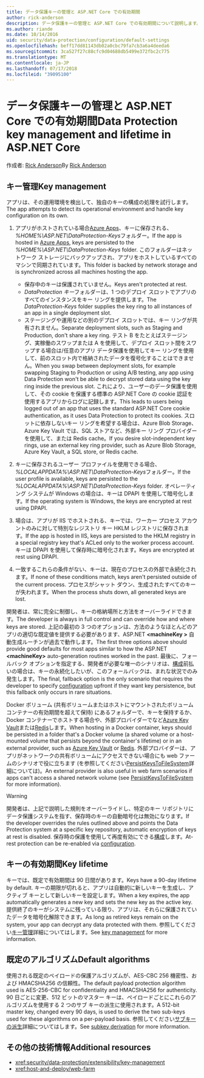 ```yaml
---
title: データ保護キーの管理と ASP.NET Core での有効期間
author: rick-anderson
description: データ保護キーの管理と ASP.NET Core での有効期間について説明します。
ms.author: riande
ms.date: 10/14/2016
uid: security/data-protection/configuration/default-settings
ms.openlocfilehash: beff17dd81143db02a0cbc79fa7cb3a6a4deeda6
ms.sourcegitcommit: 3ca527f27c88cfc9d04688db5499e372fbc2c775
ms.translationtype: MT
ms.contentlocale: ja-JP
ms.lasthandoff: 07/17/2018
ms.locfileid: "39095100"
---
```

# <a name="data-protection-key-management-and-lifetime-in-aspnet-core"></a><span data-ttu-id="70d16-103">データ保護キーの管理と ASP.NET Core での有効期間</span><span class="sxs-lookup"><span data-stu-id="70d16-103">Data Protection key management and lifetime in ASP.NET Core</span></span>

<span data-ttu-id="70d16-104">作成者: [Rick Anderson](https://twitter.com/RickAndMSFT)</span><span class="sxs-lookup"><span data-stu-id="70d16-104">By [Rick Anderson](https://twitter.com/RickAndMSFT)</span></span>

## <a name="key-management"></a><span data-ttu-id="70d16-105">キー管理</span><span class="sxs-lookup"><span data-stu-id="70d16-105">Key management</span></span>

<span data-ttu-id="70d16-106">アプリは、その運用環境を検出して、独自のキーの構成の処理を試行します。</span><span class="sxs-lookup"><span data-stu-id="70d16-106">The app attempts to detect its operational environment and handle key configuration on its own.</span></span>

1. <span data-ttu-id="70d16-107">アプリがホストされている場合[Azure Apps](https://azure.microsoft.com/services/app-service/)、キーに保存される、 *%HOME%\ASP.NET\DataProtection-Keys*フォルダー。</span><span class="sxs-lookup"><span data-stu-id="70d16-107">If the app is hosted in [Azure Apps](https://azure.microsoft.com/services/app-service/), keys are persisted to the *%HOME%\ASP.NET\DataProtection-Keys* folder.</span></span> <span data-ttu-id="70d16-108">このフォルダーはネットワーク ストレージにバックアップされ、アプリをホストしているすべてのマシンで同期されています。</span><span class="sxs-lookup"><span data-stu-id="70d16-108">This folder is backed by network storage and is synchronized across all machines hosting the app.</span></span>
   * <span data-ttu-id="70d16-109">保存中のキーは保護されていません。</span><span class="sxs-lookup"><span data-stu-id="70d16-109">Keys aren't protected at rest.</span></span>
   * <span data-ttu-id="70d16-110">*DataProtection キー*フォルダーは、1 つのデプロイ スロットでアプリのすべてのインスタンスをキー リングを提供します。</span><span class="sxs-lookup"><span data-stu-id="70d16-110">The *DataProtection-Keys* folder supplies the key ring to all instances of an app in a single deployment slot.</span></span>
   * <span data-ttu-id="70d16-111">ステージングや運用などの別のデプロイ スロットでは、キー リングが共有されません。</span><span class="sxs-lookup"><span data-stu-id="70d16-111">Separate deployment slots, such as Staging and Production, don't share a key ring.</span></span> <span data-ttu-id="70d16-112">テスト B をたとえばステージング、実稼働のスワップまたは A を使用して、デプロイ スロット間をスワップする場合は/任意のアプリ データ保護を使用してキー リングを使用して、前のスロット内で格納されたデータを復号化することはできません。</span><span class="sxs-lookup"><span data-stu-id="70d16-112">When you swap between deployment slots, for example swapping Staging to Production or using A/B testing, any app using Data Protection won't be able to decrypt stored data using the key ring inside the previous slot.</span></span> <span data-ttu-id="70d16-113">これにより、ユーザーのデータ保護を使用して、その cookie を保護する標準の ASP.NET Core の cookie 認証を使用するアプリからログに記録します。</span><span class="sxs-lookup"><span data-stu-id="70d16-113">This leads to users being logged out of an app that uses the standard ASP.NET Core cookie authentication, as it uses Data Protection to protect its cookies.</span></span> <span data-ttu-id="70d16-114">スロットに依存しないキー リングを希望する場合は、Azure Blob Storage、Azure Key Vault では、SQL ストアなど、外部キー リング プロバイダーを使用して、または Redis cache。</span><span class="sxs-lookup"><span data-stu-id="70d16-114">If you desire slot-independent key rings, use an external key ring provider, such as Azure Blob Storage, Azure Key Vault, a SQL store, or Redis cache.</span></span>

1. <span data-ttu-id="70d16-115">キーに保存されるユーザー プロファイルを使用できる場合、 *%LOCALAPPDATA%\ASP.NET\DataProtection-Keys*フォルダー。</span><span class="sxs-lookup"><span data-stu-id="70d16-115">If the user profile is available, keys are persisted to the *%LOCALAPPDATA%\ASP.NET\DataProtection-Keys* folder.</span></span> <span data-ttu-id="70d16-116">オペレーティング システムが Windows の場合は、キーは DPAPI を使用して暗号化します。</span><span class="sxs-lookup"><span data-stu-id="70d16-116">If the operating system is Windows, the keys are encrypted at rest using DPAPI.</span></span>

1. <span data-ttu-id="70d16-117">場合は、アプリが IIS でホストされる、キーでは、ワーカー プロセス アカウントのみに対して特別なレジストリ キー HKLM レジストリに保存されます。</span><span class="sxs-lookup"><span data-stu-id="70d16-117">If the app is hosted in IIS, keys are persisted to the HKLM registry in a special registry key that's ACLed only to the worker process account.</span></span> <span data-ttu-id="70d16-118">キーは DPAPI を使用して保存時に暗号化されます。</span><span class="sxs-lookup"><span data-stu-id="70d16-118">Keys are encrypted at rest using DPAPI.</span></span>

1. <span data-ttu-id="70d16-119">一致するこれらの条件がない、キーは、現在のプロセスの外部で永続化されます。</span><span class="sxs-lookup"><span data-stu-id="70d16-119">If none of these conditions match, keys aren't persisted outside of the current process.</span></span> <span data-ttu-id="70d16-120">プロセスがシャット ダウン、生成されたすべてのキーが失われます。</span><span class="sxs-lookup"><span data-stu-id="70d16-120">When the process shuts down, all generated keys are lost.</span></span>

<span data-ttu-id="70d16-121">開発者は、常に完全に制御し、キーの格納場所と方法をオーバーライドできます。</span><span class="sxs-lookup"><span data-stu-id="70d16-121">The developer is always in full control and can override how and where keys are stored.</span></span> <span data-ttu-id="70d16-122">上記の最初の 3 つのオプションは、方法のようなほとんどのアプリの適切な既定値を提供する必要があります、ASP.NET  **\<machineKey >** 自動生成ルーチンが過去で動作します。</span><span class="sxs-lookup"><span data-stu-id="70d16-122">The first three options above should provide good defaults for most apps similar to how the ASP.NET **\<machineKey>** auto-generation routines worked in the past.</span></span> <span data-ttu-id="70d16-123">最後に、フォールバック オプションを指定する、開発者が必要な唯一のシナリオは、[構成](xref:security/data-protection/configuration/overview)前払いの場合は、キーの永続化したいが、このフォールバックは、まれな状況でのみ発生します。</span><span class="sxs-lookup"><span data-stu-id="70d16-123">The final, fallback option is the only scenario that requires the developer to specify [configuration](xref:security/data-protection/configuration/overview) upfront if they want key persistence, but this fallback only occurs in rare situations.</span></span>

<span data-ttu-id="70d16-124">Docker ボリューム (共有ボリュームまたはホストにマウントされたボリューム コンテナーの有効期間を超えて保持) にあるフォルダーで、キーを保持するか、Docker コンテナーでホストする場合や、外部プロバイダーでなど[Azure Key Vault](https://azure.microsoft.com/services/key-vault/)または[Redis](https://redis.io/)します。</span><span class="sxs-lookup"><span data-stu-id="70d16-124">When hosting in a Docker container, keys should be persisted in a folder that's a Docker volume (a shared volume or a host-mounted volume that persists beyond the container's lifetime) or in an external provider, such as [Azure Key Vault](https://azure.microsoft.com/services/key-vault/) or [Redis](https://redis.io/).</span></span> <span data-ttu-id="70d16-125">外部プロバイダーは、アプリがネットワークの共有ボリュームにアクセスできない場合にも web ファームのシナリオで役に立ちます (を参照してください[PersistKeysToFileSystem](xref:security/data-protection/configuration/overview#persistkeystofilesystem)詳細については)。</span><span class="sxs-lookup"><span data-stu-id="70d16-125">An external provider is also useful in web farm scenarios if apps can't access a shared network volume (see [PersistKeysToFileSystem](xref:security/data-protection/configuration/overview#persistkeystofilesystem) for more information).</span></span>

> [!WARNING]
> <span data-ttu-id="70d16-126">開発者は、上記で説明した規則をオーバーライドし、特定のキー リポジトリにデータ保護システムを指す、保存時のキーの自動暗号化は無効になります。</span><span class="sxs-lookup"><span data-stu-id="70d16-126">If the developer overrides the rules outlined above and points the Data Protection system at a specific key repository, automatic encryption of keys at rest is disabled.</span></span> <span data-ttu-id="70d16-127">保存時の保護を使用して再度有効にできる[構成](xref:security/data-protection/configuration/overview)します。</span><span class="sxs-lookup"><span data-stu-id="70d16-127">At-rest protection can be re-enabled via [configuration](xref:security/data-protection/configuration/overview).</span></span>

## <a name="key-lifetime"></a><span data-ttu-id="70d16-128">キーの有効期間</span><span class="sxs-lookup"><span data-stu-id="70d16-128">Key lifetime</span></span>

<span data-ttu-id="70d16-129">キーでは、既定で有効期間は 90 日間があります。</span><span class="sxs-lookup"><span data-stu-id="70d16-129">Keys have a 90-day lifetime by default.</span></span> <span data-ttu-id="70d16-130">キーの期限が切れると、アプリは自動的に新しいキーを生成し、アクティブ キーとして新しいキーを設定します。</span><span class="sxs-lookup"><span data-stu-id="70d16-130">When a key expires, the app automatically generates a new key and sets the new key as the active key.</span></span> <span data-ttu-id="70d16-131">提供終了のキーがシステムに残っている限り、アプリは、それらに保護されていたデータを暗号化解除できます。</span><span class="sxs-lookup"><span data-stu-id="70d16-131">As long as retired keys remain on the system, your app can decrypt any data protected with them.</span></span> <span data-ttu-id="70d16-132">参照してください[キー管理](xref:security/data-protection/implementation/key-management#key-expiration-and-rolling)詳細についてはします。</span><span class="sxs-lookup"><span data-stu-id="70d16-132">See [key management](xref:security/data-protection/implementation/key-management#key-expiration-and-rolling) for more information.</span></span>

## <a name="default-algorithms"></a><span data-ttu-id="70d16-133">既定のアルゴリズム</span><span class="sxs-lookup"><span data-stu-id="70d16-133">Default algorithms</span></span>

<span data-ttu-id="70d16-134">使用される既定のペイロードの保護アルゴリズムが、AES-CBC 256 機密性、および HMACSHA256 の信頼性。</span><span class="sxs-lookup"><span data-stu-id="70d16-134">The default payload protection algorithm used is AES-256-CBC for confidentiality and HMACSHA256 for authenticity.</span></span> <span data-ttu-id="70d16-135">90 日ごとに変更、512 ビットのマスター キーは、ペイロードごとにこれらのアルゴリズムを使用する 2 つのサブ キーの派生に使用されます。</span><span class="sxs-lookup"><span data-stu-id="70d16-135">A 512-bit master key, changed every 90 days, is used to derive the two sub-keys used for these algorithms on a per-payload basis.</span></span> <span data-ttu-id="70d16-136">参照してください[サブキーの派生](xref:security/data-protection/implementation/subkeyderivation#additional-authenticated-data-and-subkey-derivation)詳細についてはします。</span><span class="sxs-lookup"><span data-stu-id="70d16-136">See [subkey derivation](xref:security/data-protection/implementation/subkeyderivation#additional-authenticated-data-and-subkey-derivation) for more information.</span></span>

## <a name="additional-resources"></a><span data-ttu-id="70d16-137">その他の技術情報</span><span class="sxs-lookup"><span data-stu-id="70d16-137">Additional resources</span></span>

* <xref:security/data-protection/extensibility/key-management>
* <xref:host-and-deploy/web-farm>
